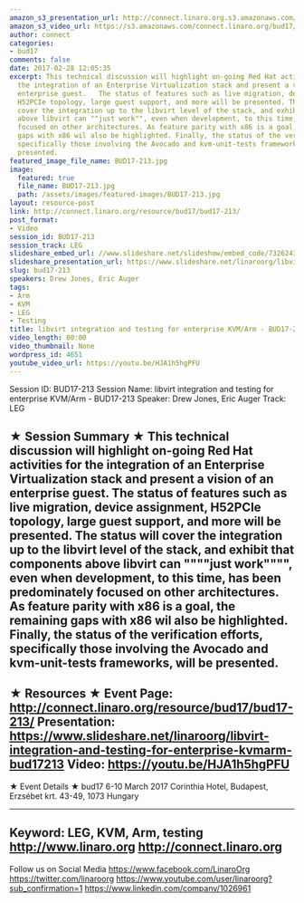 ```yaml
---
amazon_s3_presentation_url: http://connect.linaro.org.s3.amazonaws.com/bud17/Presentations/BUD17-213%20libvirt%20integration%20and%20testing%20for%20enterprise%20KVM%252FArm.pdf
amazon_s3_video_url: https://s3.amazonaws.com/connect.linaro.org/bud17/Videos/Tuesday/BUD17-213%20libvert%20integration%20and%20testing%20for%20enterprise%20KVM%20%20Arm.mp4
author: connect
categories:
- bud17
comments: false
date: 2017-02-28 12:05:35
excerpt: This technical discussion will highlight on-going Red Hat activities for
  the integration of an Enterprise Virtualization stack and present a vision of an
  enterprise guest.   The status of features such as live migration, device assignment,
  H52PCIe topology, large guest support, and more will be presented. The status will
  cover the integration up to the libvirt level of the stack, and exhibit that components
  above libvirt can ""just work"", even when development, to this time, has been predominately
  focused on other architectures. As feature parity with x86 is a goal, the remaining
  gaps with x86 wil also be highlighted. Finally, the status of the verification efforts,
  specifically those involving the Avocado and kvm-unit-tests frameworks, will be
  presented.
featured_image_file_name: BUD17-213.jpg
image:
  featured: true
  file_name: BUD17-213.jpg
  path: /assets/images/featured-images/BUD17-213.jpg
layout: resource-post
link: http://connect.linaro.org/resource/bud17/bud17-213/
post_format:
- Video
session_id: BUD17-213
session_track: LEG
slideshare_embed_url: //www.slideshare.net/slideshow/embed_code/73262432
slideshare_presentation_url: https://www.slideshare.net/linaroorg/libvirt-integration-and-testing-for-enterprise-kvmarm-bud17213
slug: bud17-213
speakers: Drew Jones, Eric Auger
tags:
- Arm
- KVM
- LEG
- Testing
title: libvirt integration and testing for enterprise KVM/Arm - BUD17-213
video_length: 00:00
video_thumbnail: None
wordpress_id: 4651
youtube_video_url: https://youtu.be/HJA1h5hgPFU
---
```


Session ID: BUD17-213
Session Name: libvirt integration and testing for enterprise KVM/Arm - BUD17-213
Speaker: Drew Jones, Eric Auger
Track: LEG

★ Session Summary ★
This technical discussion will highlight on-going Red Hat activities for the integration of an Enterprise Virtualization stack and present a vision of an enterprise guest. The status of features such as live migration, device assignment, H52PCIe topology, large guest support, and more will be presented. The status will cover the integration up to the libvirt level of the stack, and exhibit that components above libvirt can """"just work"""", even when development, to this time, has been predominately focused on other architectures. As feature parity with x86 is a goal, the remaining gaps with x86 wil also be highlighted. Finally, the status of the verification efforts, specifically those involving the Avocado and kvm-unit-tests frameworks, will be presented.
---------------------------------------------------
★ Resources ★
Event Page: http://connect.linaro.org/resource/bud17/bud17-213/
Presentation: https://www.slideshare.net/linaroorg/libvirt-integration-and-testing-for-enterprise-kvmarm-bud17213
Video: https://youtu.be/HJA1h5hgPFU
---------------------------------------------------

★ Event Details ★
bud17
6-10 March 2017
Corinthia Hotel, Budapest,
Erzsébet krt. 43-49,
1073 Hungary

---------------------------------------------------
Keyword: LEG, KVM, Arm, testing
http://www.linaro.org
http://connect.linaro.org
---------------------------------------------------
Follow us on Social Media
https://www.facebook.com/LinaroOrg
https://twitter.com/linaroorg
https://www.youtube.com/user/linaroorg?sub_confirmation=1
https://www.linkedin.com/company/1026961